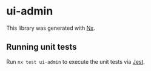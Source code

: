 # ui-admin

This library was generated with [Nx](https://nx.dev).

## Running unit tests

Run `nx test ui-admin` to execute the unit tests via [Jest](https://jestjs.io).
